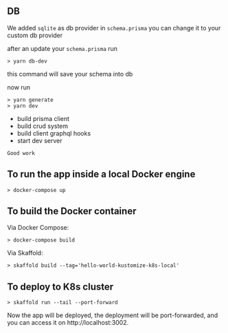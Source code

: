 ## DB

We added `sqlite` as db provider in `schema.prisma` you can change it to your custom db provider

after an update your `schema.prisma` run

```shell
> yarn db-dev
```

this command will save your schema into db

now run

```shell
> yarn generate
> yarn dev
```

- build prisma client
- build crud system
- build client graphql hooks
- start dev server

`Good work`

## To run the app inside a local Docker engine

```shell
> docker-compose up
```

## To build the Docker container

Via Docker Compose:

```shell
> docker-compose build
```

Via Skaffold:

```shell
> skaffold build --tag='hello-world-kustomize-k8s-local'
```

## To deploy to K8s cluster

```shell
> skaffold run --tail --port-forward
```

Now the app will be deployed, the deployment will be port-forwarded, and you can access it on http://localhost:3002.
